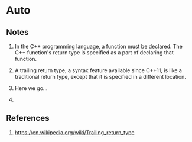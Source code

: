 # Auto

## Notes
1. In the C++ programming language, a function must be declared. The C++ function's return type is specified as a part of declaring that function. 

2. A trailing return type, a syntax feature available since C++11, is like a traditional return type, except that it is specified in a different location.

3. Here we go...

4. 


## References

1. https://en.wikipedia.org/wiki/Trailing_return_type

